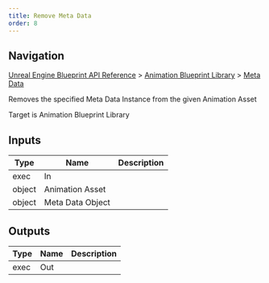 ```yaml
---
title: Remove Meta Data
order: 8
---
```

## Navigation

[Unreal Engine Blueprint API Reference](https://dev.epicgames.com/documentation/en-us/unreal-engine/BlueprintAPI) > [Animation Blueprint Library](https://dev.epicgames.com/documentation/en-us/unreal-engine/BlueprintAPI/AnimationBlueprintLibrary) > [Meta Data](https://dev.epicgames.com/documentation/en-us/unreal-engine/BlueprintAPI/AnimationBlueprintLibrary/MetaData)

Removes the specified Meta Data Instance from the given Animation Asset

Target is Animation Blueprint Library

## Inputs

| Type | Name | Description |
| --- | --- | --- |
| exec | In |  |
| object | Animation Asset |  |
| object | Meta Data Object |  |

## Outputs

| Type | Name | Description |
| --- | --- | --- |
| exec | Out |  |

